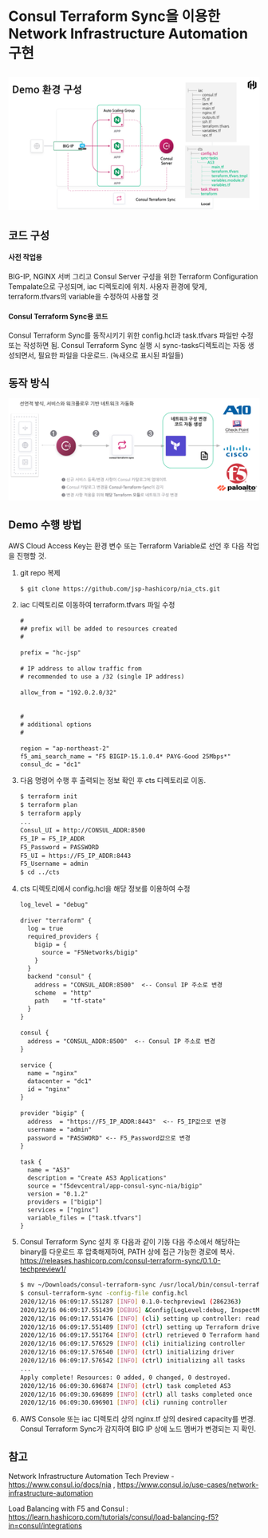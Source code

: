 # Consul Terraform Sync을 이용한 Network Infrastructure Automation 구현

## ![Demo 환경 구성](./demo_arch.png)





## 코드 구성

#### 사전 작업용

BIG-IP, NGINX 서버 그리고 Consul Server 구성을 위한 Terraform Configuration Tempalate으로 구성되며, iac 디렉토리에 위치. 사용자 환경에 맞게, terraform.tfvars의 variable을 수정하여 사용할 것



#### Consul Terraform Sync용 코드

Consul Terraform Sync를 동작시키기 위한 config.hcl과 task.tfvars 파일만 수정 또는 작성하면 됨.  Consul Terraform Sync 실행 시 sync-tasks디렉토리는 자동 생성되면서, 필요한 파일을 다운로드. (녹새으로 표시된 파일들)





## 동작 방식

![NIA 동작 방식](./nia.png)







## Demo 수행 방법

AWS Cloud Access Key는 환경 변수 또는 Terraform Variable로 선언 후 다음 작업을 진행할 것.



1. git repo 복제

   ```bash
   $ git clone https://github.com/jsp-hashicorp/nia_cts.git
   ```

   

2. iac 디렉토리로 이동하여 terraform.tfvars 파일 수정

   ```hcl
   #
   ## prefix will be added to resources created
   #
   
   prefix = "hc-jsp"
   
   # IP address to allow traffic from
   # recommended to use a /32 (single IP address)
   
   allow_from = "192.0.2.0/32"
   
   
   #
   # additional options 
   #
   
   region = "ap-northeast-2"
   f5_ami_search_name = "F5 BIGIP-15.1.0.4* PAYG-Good 25Mbps*"
   consul_dc = "dc1"
   ```

   

3. 다음 명령어 수행 후 출력되는 정보 확인 후 cts 디렉토리로 이동.

   ```bash
   $ terraform init
   $ terraform plan
   $ terraform apply
   ...
   Consul_UI = http://CONSUL_ADDR:8500
   F5_IP = F5_IP_ADDR
   F5_Password = PASSWORD
   F5_UI = https://F5_IP_ADDR:8443
   F5_Username = admin
   $ cd ../cts
   ```

4. cts 디렉토리에서 config.hcl을 해당 정보를 이용하여 수정

   ```hcl
   log_level = "debug"
   
   driver "terraform" {
     log = true
     required_providers {
       bigip = {
         source = "F5Networks/bigip"
       }
     }
     backend "consul" {
       address = "CONSUL_ADDR:8500"  <-- Consul IP 주소로 변경
       scheme  = "http"
       path    = "tf-state"
     }
   }
   
   consul {
     address = "CONSUL_ADDR:8500"  <-- Consul IP 주소로 변경
   }
   
   service {
     name = "nginx"
     datacenter = "dc1"
     id = "nginx"
   }
   
   provider "bigip" {
     address  = "https://F5_IP_ADDR:8443"  <-- F5_IP값으로 변경
     username = "admin"
     password = "PASSWORD" <-- F5_Password값으로 변경
   }
   
   task {
     name = "AS3"
     description = "Create AS3 Applications"
     source = "f5devcentral/app-consul-sync-nia/bigip"
     version = "0.1.2"
     providers = ["bigip"]
     services = ["nginx"]
     variable_files = ["task.tfvars"]
   }
   
   ```

5. Consul Terraform Sync 설치 후 다음과 같이 기동
   다음 주소에서 해당하는 binary를 다운로드 후 압축해제하여, PATH 상에 접근 가능한 경로에 복사.
   https://releases.hashicorp.com/consul-terraform-sync/0.1.0-techpreview1/

   ```bash
   $ mv ~/Downloads/consul-terraform-sync /usr/local/bin/consul-terraform-sync
   $ consul-terraform-sync -config-file config.hcl
   2020/12/16 06:09:17.551287 [INFO] 0.1.0-techpreview1 (2862363)
   2020/12/16 06:09:17.551439 [DEBUG] &Config{LogLevel:debug, InspectMode:false, Syslog:&SyslogConfig{Enabled:false, Facility:LOCAL0, Name:}, Consul:&ConsulConfig{Address:13.125.21.128:8500, Auth:&AuthConfig{Enabled:false, Username:, Password:}, KVNamespace:, KVPath:consul-terraform-sync/, TLS:&TLSConfig{CACert:, CAPath:, Cert:, Enabled:false, Key:, ServerName:, Verify:true}, Token:, Transport:&TransportConfig{DialKeepAlive:30s, DialTimeout:30s, DisableKeepAlives:false, MaxIdleConnsPerHost:17, TLSHandshakeTimeout:10s}}, Driver:&DriverConfig{Terraform:&TerraformConfig{Log:true, PersistLog:false, Path:/Users/jsp/HashiCorp/snapshot/nia_cts/cts, WorkingDir:/Users/jsp/HashiCorp/snapshot/nia_cts/cts/sync-tasks, Backend:map[consul:map[address:13.125.21.128:8500 gzip:true path:tf-state scheme:http]], RequiredProviders:map[bigip:map[source:F5Networks/bigip]]}}, Tasks:{&TaskConfig{Name:AS3, Description:Create AS3 Applications, Providers:[bigip], Services:[nginx], Source:f5devcentral/app-consul-sync-nia/bigip, VarFiles:[/Users/jsp/HashiCorp/snapshot/nia_cts/cts/task.tfvars], Version:0.1.2, BufferPeriod:&BufferPeriodConfig{Enabled:true, Min:10s, Max:40s}}}, Services:{&ServiceConfig{Name:nginx, Namespace:, Datacenter:dc1, Tag:, Description:}}, Providers:{&map[bigip:(redacted)]}, BufferPeriod:&BufferPeriodConfig{Enabled:true, Min:5s, Max:20s}}
   2020/12/16 06:09:17.551476 [INFO] (cli) setting up controller: readwrite
   2020/12/16 06:09:17.551489 [INFO] (ctrl) setting up Terraform driver
   2020/12/16 06:09:17.551764 [INFO] (ctrl) retrieved 0 Terraform handlers
   2020/12/16 06:09:17.576529 [INFO] (cli) initializing controller
   2020/12/16 06:09:17.576540 [INFO] (ctrl) initializing driver
   2020/12/16 06:09:17.576542 [INFO] (ctrl) initializing all tasks
   ...
   Apply complete! Resources: 0 added, 0 changed, 0 destroyed.
   2020/12/16 06:09:30.696874 [INFO] (ctrl) task completed AS3
   2020/12/16 06:09:30.696899 [INFO] (ctrl) all tasks completed once
   2020/12/16 06:09:30.696901 [INFO] (cli) running controller
   ```

6. AWS Console 또는 iac 디렉토리 상의 nginx.tf 상의 desired capacity를 변경. Consul Terraform Sync가 감지하여 BIG IP 상에 노드 멤버가 변경되는 지 확인.



## 참고

Network Infrastructure Automation Tech Preview - https://www.consul.io/docs/nia , https://www.consul.io/use-cases/network-infrastructure-automation

Load Balancing with F5 and Consul : https://learn.hashicorp.com/tutorials/consul/load-balancing-f5?in=consul/integrations



